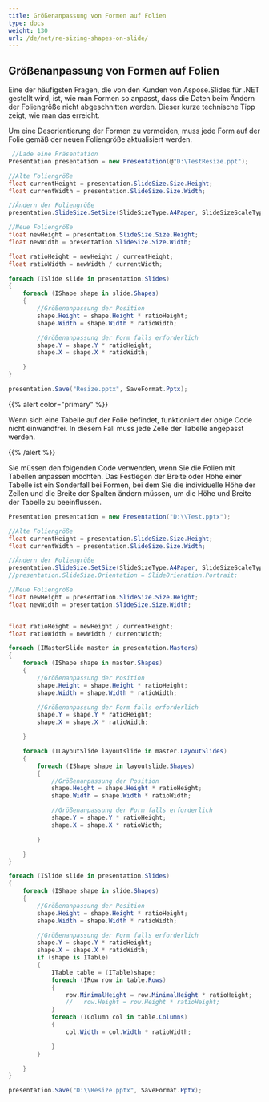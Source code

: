 ```yaml
---
title: Größenanpassung von Formen auf Folien
type: docs
weight: 130
url: /de/net/re-sizing-shapes-on-slide/
---
```


## **Größenanpassung von Formen auf Folien**
Eine der häufigsten Fragen, die von den Kunden von Aspose.Slides für .NET gestellt wird, ist, wie man Formen so anpasst, dass die Daten beim Ändern der Foliengröße nicht abgeschnitten werden. Dieser kurze technische Tipp zeigt, wie man das erreicht.

Um eine Desorientierung der Formen zu vermeiden, muss jede Form auf der Folie gemäß der neuen Foliengröße aktualisiert werden.

```c#
 //Lade eine Präsentation
Presentation presentation = new Presentation(@"D:\TestResize.ppt");

//Alte Foliengröße
float currentHeight = presentation.SlideSize.Size.Height;
float currentWidth = presentation.SlideSize.Size.Width;

//Ändern der Foliengröße
presentation.SlideSize.SetSize(SlideSizeType.A4Paper, SlideSizeScaleType.DoNotScale);

//Neue Foliengröße
float newHeight = presentation.SlideSize.Size.Height;
float newWidth = presentation.SlideSize.Size.Width;

float ratioHeight = newHeight / currentHeight;
float ratioWidth = newWidth / currentWidth;

foreach (ISlide slide in presentation.Slides)
{
	foreach (IShape shape in slide.Shapes)
	{
		//Größenanpassung der Position
		shape.Height = shape.Height * ratioHeight;
		shape.Width = shape.Width * ratioWidth;

		//Größenanpassung der Form falls erforderlich
		shape.Y = shape.Y * ratioHeight;
		shape.X = shape.X * ratioWidth;

	}
}

presentation.Save("Resize.pptx", SaveFormat.Pptx);
```

{{% alert color="primary" %}} 

Wenn sich eine Tabelle auf der Folie befindet, funktioniert der obige Code nicht einwandfrei. In diesem Fall muss jede Zelle der Tabelle angepasst werden.

{{% /alert %}} 

Sie müssen den folgenden Code verwenden, wenn Sie die Folien mit Tabellen anpassen möchten. Das Festlegen der Breite oder Höhe einer Tabelle ist ein Sonderfall bei Formen, bei dem Sie die individuelle Höhe der Zeilen und die Breite der Spalten ändern müssen, um die Höhe und Breite der Tabelle zu beeinflussen.

```c#
Presentation presentation = new Presentation("D:\\Test.pptx");

//Alte Foliengröße
float currentHeight = presentation.SlideSize.Size.Height;
float currentWidth = presentation.SlideSize.Size.Width;

//Ändern der Foliengröße
presentation.SlideSize.SetSize(SlideSizeType.A4Paper, SlideSizeScaleType.DoNotScale);
//presentation.SlideSize.Orientation = SlideOrienation.Portrait;

//Neue Foliengröße
float newHeight = presentation.SlideSize.Size.Height;
float newWidth = presentation.SlideSize.Size.Width;


float ratioHeight = newHeight / currentHeight;
float ratioWidth = newWidth / currentWidth;

foreach (IMasterSlide master in presentation.Masters)
{
    foreach (IShape shape in master.Shapes)
    {
        //Größenanpassung der Position
        shape.Height = shape.Height * ratioHeight;
        shape.Width = shape.Width * ratioWidth;

        //Größenanpassung der Form falls erforderlich
        shape.Y = shape.Y * ratioHeight;
        shape.X = shape.X * ratioWidth;

    }

    foreach (ILayoutSlide layoutslide in master.LayoutSlides)
    {
        foreach (IShape shape in layoutslide.Shapes)
        {
            //Größenanpassung der Position
            shape.Height = shape.Height * ratioHeight;
            shape.Width = shape.Width * ratioWidth;

            //Größenanpassung der Form falls erforderlich
            shape.Y = shape.Y * ratioHeight;
            shape.X = shape.X * ratioWidth;

        }

    }
}

foreach (ISlide slide in presentation.Slides)
{
    foreach (IShape shape in slide.Shapes)
    {
        //Größenanpassung der Position
        shape.Height = shape.Height * ratioHeight;
        shape.Width = shape.Width * ratioWidth;

        //Größenanpassung der Form falls erforderlich
        shape.Y = shape.Y * ratioHeight;
        shape.X = shape.X * ratioWidth;
        if (shape is ITable)
        {
            ITable table = (ITable)shape;
            foreach (IRow row in table.Rows)
            {
                row.MinimalHeight = row.MinimalHeight * ratioHeight;
                //   row.Height = row.Height * ratioHeight;
            }
            foreach (IColumn col in table.Columns)
            {
                col.Width = col.Width * ratioWidth;

            }
        }

    }
}

presentation.Save("D:\\Resize.pptx", SaveFormat.Pptx);
```